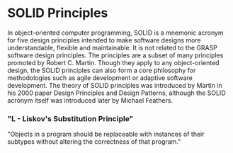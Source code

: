 # SOLID Principles

 In object-oriented computer programming, SOLID is a mnemonic acronym for five design principles intended to make software designs more understandable, flexible and maintainable. It is not related to the GRASP software design principles. The principles are a subset of many principles promoted by Robert C. Martin. Though they apply to any object-oriented design, the SOLID principles can also form a core philosophy for methodologies such as agile development or adaptive software development. The theory of SOLID principles was introduced by Martin in his 2000 paper Design Principles and Design Patterns, although the SOLID acronym itself was introduced later by Michael Feathers.


### "L - Liskov's Substitution Principle"

"Objects in a program should be replaceable with instances of their subtypes without altering the correctness of that program." 